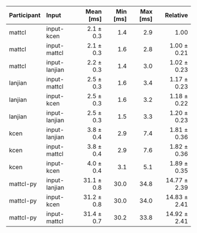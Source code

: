 | Participant | Input | Mean [ms] | Min [ms] | Max [ms] | Relative |
|:---|:---|---:|---:|---:|---:|
| mattcl | input-kcen | 2.1 ± 0.3 | 1.4 | 2.9 | 1.00 |
| mattcl | input-mattcl | 2.1 ± 0.3 | 1.6 | 2.8 | 1.00 ± 0.21 |
| mattcl | input-lanjian | 2.2 ± 0.3 | 1.4 | 3.0 | 1.02 ± 0.23 |
| lanjian | input-mattcl | 2.5 ± 0.3 | 1.6 | 3.4 | 1.17 ± 0.23 |
| lanjian | input-kcen | 2.5 ± 0.3 | 1.6 | 3.2 | 1.18 ± 0.22 |
| lanjian | input-lanjian | 2.5 ± 0.3 | 1.5 | 3.3 | 1.20 ± 0.23 |
| kcen | input-lanjian | 3.8 ± 0.4 | 2.9 | 7.4 | 1.81 ± 0.36 |
| kcen | input-mattcl | 3.8 ± 0.4 | 2.9 | 7.6 | 1.82 ± 0.36 |
| kcen | input-kcen | 4.0 ± 0.4 | 3.1 | 5.1 | 1.89 ± 0.35 |
| mattcl-py | input-lanjian | 31.1 ± 0.8 | 30.0 | 34.8 | 14.77 ± 2.39 |
| mattcl-py | input-kcen | 31.2 ± 0.8 | 30.0 | 34.0 | 14.83 ± 2.41 |
| mattcl-py | input-mattcl | 31.4 ± 0.7 | 30.2 | 33.8 | 14.92 ± 2.41 |
